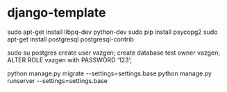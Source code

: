 # django-template

sudo apt-get install libpq-dev python-dev
sudo pip install psycopg2
sudo apt-get install postgresql postgresql-contrib

sudo su postgres 
create user vazgen;
create database test owner vazgen;
ALTER ROLE vazgen with PASSWORD ‘123’;

python manage.py migrate --settings=settings.base
python manage.py runserver --settings=settings.base
